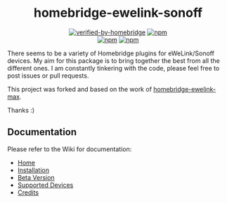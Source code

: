 <div align="center">
<h1>homebridge-ewelink-sonoff</h1>   
    
[![verified-by-homebridge](https://badgen.net/badge/homebridge/verified/purple)](https://github.com/homebridge/homebridge/wiki/Verified-Plugins)
[![npm](https://img.shields.io/npm/dt/homebridge-ewelink-sonoff)](https://www.npmjs.com/package/homebridge-ewelink-sonoff)   
[![npm](https://img.shields.io/npm/v/homebridge-ewelink-sonoff?label=release)](https://www.npmjs.com/package/homebridge-ewelink-sonoff)
[![npm](https://img.shields.io/npm/v/homebridge-ewelink-beta?label=beta)](https://www.npmjs.com/package/homebridge-ewelink-beta)
</div>

There seems to be a variety of Homebridge plugins for eWeLink/Sonoff devices. My aim for this package is to bring together the best from all the different ones. I am constantly tinkering with the code, please feel free to post issues or pull requests.

This project was forked and based on the work of [homebridge-ewelink-max](https://github.com/howanghk/homebridge-ewelink).

Thanks :)
## Documentation
Please refer to the Wiki for documentation:
* [Home](https://github.com/thepotterfamily/homebridge-ewelink-sonoff/wiki)
* [Installation](https://github.com/thepotterfamily/homebridge-ewelink-sonoff/wiki/Installation)
* [Beta Version](https://github.com/thepotterfamily/homebridge-ewelink-sonoff/wiki/Beta-Version)
* [Supported Devices](https://github.com/thepotterfamily/homebridge-ewelink-sonoff/wiki/Supported-Devices)
* [Credits](https://github.com/thepotterfamily/homebridge-ewelink-sonoff/wiki/Credits)
